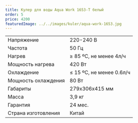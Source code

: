 ```yaml
---
title: Кулер для воды Aqua Work 1653-T белый
order: 5
price: 4200
featuredImage: ../../images/kuler/aqua-work-1653.jpg
---
```


<table>
<tr><td>Напряжение</td><td>220-240 В</td></tr>
<tr><td>Частота</td><td>50 Гц</td></tr>
<tr><td>Нагрев</td><td>≥ 85 ºС, не менее 4л/ч</td></tr>
<tr><td>Мощность нагрева</td><td>420 Вт</td></tr>
<tr><td>Охлаждение</td><td>≤ 15 ºС, не менее 0.6л/ч</td></tr>
<tr><td>Мощность охлаждения</td><td>80 Вт</td></tr>
<tr><td>Габариты</td><td>279x306x415 мм</td></tr>
<tr><td>Масса</td><td>3,9 кг</td></tr>
<tr><td>Гарантия</td><td>24 мес.</td></tr>
<tr><td>Страна изготовления</td><td>Китай</td></tr>
</table>
